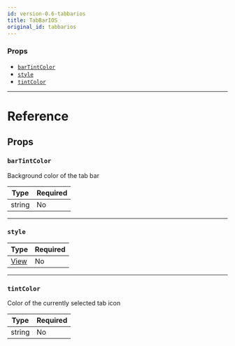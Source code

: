 ```yaml
---
id: version-0.6-tabbarios
title: TabBarIOS
original_id: tabbarios
---
```


### Props

* [`barTintColor`](tabbarios.md#bartintcolor)
* [`style`](tabbarios.md#style)
* [`tintColor`](tabbarios.md#tintcolor)

---

# Reference

## Props

### `barTintColor`

Background color of the tab bar

| Type   | Required |
| ------ | -------- |
| string | No       |

---

### `style`

| Type                  | Required |
| --------------------- | -------- |
| [View](view.md#style) | No       |

---

### `tintColor`

Color of the currently selected tab icon

| Type   | Required |
| ------ | -------- |
| string | No       |
